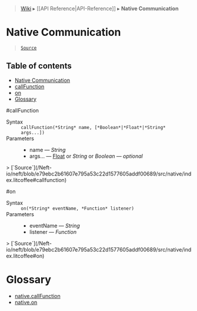 > [Wiki](Home) ▸ [[API Reference|API-Reference]] ▸ **Native Communication**

# Native Communication

> [`Source`](/Neft-io/neft/blob/e79ebc2b61607e795a53c22d1577605addf00689/src/native/index.litcoffee#native-communication)

## Table of contents
* [Native Communication](#native-communication)
* [callFunction](#callfunction)
* [on](#on)
* [Glossary](#glossary)

#callFunction
<dl><dt>Syntax</dt><dd><code>callFunction(&#x2A;String&#x2A; name, [&#x2A;Boolean&#x2A;|&#x2A;Float&#x2A;|&#x2A;String&#x2A; args...])</code></dd><dt>Parameters</dt><dd><ul><li>name — <i>String</i></li><li>args... — <a href="/Neft-io/neft/wiki/Utils-API#isfloat">Float</a> or <i>String</i> or <i>Boolean</i> — <i>optional</i></li></ul></dd></dl>
> [`Source`](/Neft-io/neft/blob/e79ebc2b61607e795a53c22d1577605addf00689/src/native/index.litcoffee#callfunction)

#on
<dl><dt>Syntax</dt><dd><code>on(&#x2A;String&#x2A; eventName, &#x2A;Function&#x2A; listener)</code></dd><dt>Parameters</dt><dd><ul><li>eventName — <i>String</i></li><li>listener — <i>Function</i></li></ul></dd></dl>
> [`Source`](/Neft-io/neft/blob/e79ebc2b61607e795a53c22d1577605addf00689/src/native/index.litcoffee#on)

# Glossary

- [native.callFunction](#callFunction)
- [native.on](#on)

